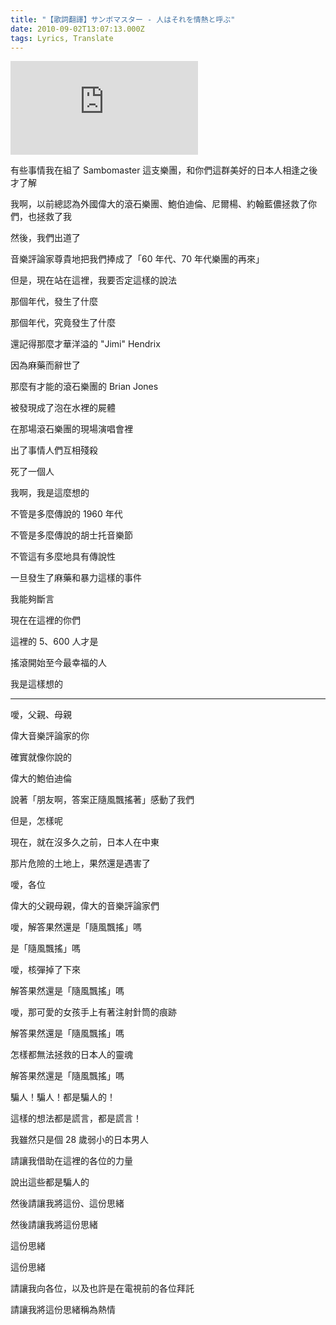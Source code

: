 ```yaml
---
title: "【歌詞翻譯】サンボマスター - 人はそれを情熱と呼ぶ"
date: 2010-09-02T13:07:13.000Z
tags: Lyrics, Translate
---
```


<iframe title="サンボマスター - 人はそれを情熱と呼ぶ" src="https://www.youtube.com/embed/C34pr9PnLAI" frameborder="0" allow="accelerometer; autoplay; clipboard-write; encrypted-media; gyroscope; picture-in-picture" allowfullscreen></iframe>

有些事情我在組了 Sambomaster 這支樂團，和你們這群美好的日本人相逢之後才了解

我啊，以前總認為外國偉大的滾石樂團、鮑伯迪倫、尼爾楊、約翰藍儂拯救了你們，也拯救了我

然後，我們出道了

音樂評論家尊貴地把我們捧成了「60 年代、70 年代樂團的再來」

但是，現在站在這裡，我要否定這樣的說法

那個年代，發生了什麼

那個年代，究竟發生了什麼

還記得那麼才華洋溢的 "Jimi" Hendrix

因為麻藥而辭世了

那麼有才能的滾石樂團的 Brian Jones

被發現成了泡在水裡的屍體

在那場滾石樂團的現場演唱會裡

出了事情人們互相殘殺

死了一個人

我啊，我是這麼想的

不管是多麼傳說的 1960 年代

不管是多麼傳說的胡士托音樂節

不管這有多麼地具有傳說性

一旦發生了麻藥和暴力這樣的事件

我能夠斷言

現在在這裡的你們

這裡的 5、600 人才是

搖滾開始至今最幸福的人

我是這樣想的

---

噯，父親、母親

偉大音樂評論家的你

確實就像你說的

偉大的鮑伯迪倫

說著「朋友啊，答案正隨風飄搖著」感動了我們

但是，怎樣呢

現在，就在沒多久之前，日本人在中東

那片危險的土地上，果然還是遇害了

噯，各位

偉大的父親母親，偉大的音樂評論家們

噯，解答果然還是「隨風飄搖」嗎

是「隨風飄搖」嗎

噯，核彈掉了下來

解答果然還是「隨風飄搖」嗎

噯，那可愛的女孩手上有著注射針筒的痕跡

解答果然還是「隨風飄搖」嗎

怎樣都無法拯救的日本人的靈魂

解答果然還是「隨風飄搖」嗎

騙人！騙人！都是騙人的！

這樣的想法都是謊言，都是謊言！

我雖然只是個 28 歲弱小的日本男人

請讓我借助在這裡的各位的力量

說出這些都是騙人的

然後請讓我將這份、這份思緒

然後請讓我將這份思緒

這份思緒

這份思緒

請讓我向各位，以及也許是在電視前的各位拜託

請讓我將這份思緒稱為熱情
